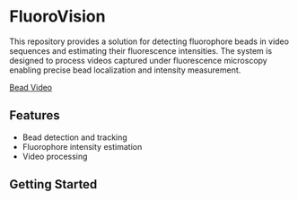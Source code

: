 # FluoroVision

This repository provides a solution for detecting fluorophore beads in video sequences and estimating their fluorescence intensities.
The system is designed to process videos captured under fluorescence microscopy enabling precise bead localization and intensity measurement.

[Bead Video](media/val_video.mp4)



## Features
* Bead detection and tracking
* Fluorophore intensity estimation
* Video processing


## Getting Started
